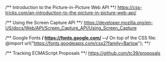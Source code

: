 /** Introduction to the Picture-in-Picture Web API **/
https://css-tricks.com/an-introduction-to-the-picture-in-picture-web-api/

/** Using the Screen Capture API **/
https://developer.mozilla.org/en-US/docs/Web/API/Screen_Capture_API/Using_Screen_Capture

/** Google Fonts **/
https://fonts.google.com/
--/** On top of the CSS file: @import url("https://fonts.googleapis.com/css2?family=Barlow"); **/

/** Tracking ECMAScript Proposals **/
https://github.com/tc39/proposals